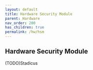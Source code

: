 ```yaml
---
layout: default
title: Hardware Security Module
parent: Hardware
nav_order: 200
has_children: true
permalink: /hw/hsm
---
```

## Hardware Security Module

(TODO)Stadicus
